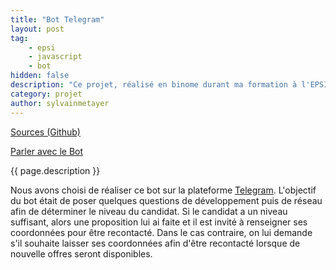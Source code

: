 ```yaml
---
title: "Bot Telegram"
layout: post
tag: 
    - epsi
    - javascript
    - bot
hidden: false
description: "Ce projet, réalisé en binome durant ma formation à l'EPSI avait pour but de réaliser un chatbot de recrutement."
category: projet
author: sylvainmetayer
---
```


[Sources (Github)](https://github.com/EPSIBordeaux/Telegram_Bot)

[Parler avec le Bot](https://telegram.me/EPSI_UsainBot)

{{ page.description }}

Nous avons choisi de réaliser ce bot sur la plateforme [Telegram](https://telegram.org/). L'objectif du bot était de poser quelques questions de développement puis de réseau afin de déterminer le niveau du candidat. Si le candidat a un niveau suffisant, alors une proposition lui ai faite et il est invité à renseigner ses coordonnées pour être recontacté. Dans le cas contraire, on lui demande s'il souhaite laisser ses coordonnées afin d'être recontacté lorsque de nouvelle offres seront disponibles.
